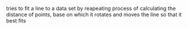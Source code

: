 tries to fit a line to a data set by reapeating process of calculating the distance of points, base on which it rotates and moves the line so that it best fits 